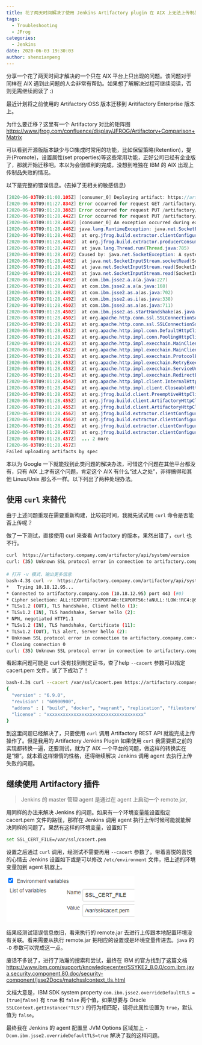 ```yaml
---
title: 花了两天时间解决了使用 Jenkins Artifactory plugin 在 AIX 上无法上传制品到 Artifactory 的问题
tags:
  - Troubleshooting
  - JFrog
categories:
  - Jenkins
date: 2020-06-03 19:30:03
author: shenxianpeng
---
```


分享一个花了两天时间才解决的一个只在 AIX 平台上只出现的问题。该问题对于同样在 AIX 遇到此问题的人会非常有帮助。如果想了解解决过程可继续阅读，否则无需继续阅读了 :)

最近计划将之前使用的 Artifactory OSS 版本迁移到 Aritifactory Enterprise 版本上。

为什么要迁移？这里有一个 Artifactory 对比的矩阵图 https://www.jfrog.com/confluence/display/JFROG/Artifactory+Comparison+Matrix

可以看到开源版版本缺少与CI集成时常用的功能，比如保留策略(Retention)，提升(Promote)，设置属性(set properties)等这些常用功能，正好公司已经有企业版了，那就开始迁移吧。本以为会很顺利的完成，没想到唯独在 IBM 的 AIX 出现上传制品失败的情况。

以下是完整的错误信息。(去掉了无相关的敏感信息)

```java
[2020-06-03T09:01:00.105Z] [consumer_0] Deploying artifact: https://artifactory.company.com/artifactory/generic-int-den/database/develop/10/database2_cdrom_opt_AIX_24ec6f9.tar.Z
[2020-06-03T09:01:27.834Z] Error occurred for request GET /artifactory/api/system/version HTTP/1.1: A system call received a parameter that is not valid. (Read failed).
[2020-06-03T09:01:28.388Z] Error occurred for request PUT /artifactory/generic-int-den/database/develop/10/database2_cdrom_opt_AIX_24ec6f9.tar.Z;build.timestamp=1591170116591;build.name=develop;build.number=10 HTTP/1.1: A system call received a parameter that is not valid. (Read failed).
[2020-06-03T09:01:28.442Z] Error occurred for request PUT /artifactory/generic-int-den/database/develop/10/database2_cdrom_opt_AIX_24ec6f9.tar.Z;build.timestamp=1591170116591;build.name=develop;build.number=10 HTTP/1.1: A system call received a parameter that is not valid. (Read failed).
[2020-06-03T09:01:28.445Z] [consumer_0] An exception occurred during execution:
[2020-06-03T09:01:28.446Z] java.lang.RuntimeException: java.net.SocketException: A system call received a parameter that is not valid. (Read failed)
[2020-06-03T09:01:28.446Z] 	at org.jfrog.build.extractor.clientConfiguration.util.spec.SpecDeploymentConsumer.consumerRun(SpecDeploymentConsumer.java:44)
[2020-06-03T09:01:28.446Z] 	at org.jfrog.build.extractor.producerConsumer.ConsumerRunnableBase.run(ConsumerRunnableBase.java:11)
[2020-06-03T09:01:28.447Z] 	at java.lang.Thread.run(Thread.java:785)
[2020-06-03T09:01:28.447Z] Caused by: java.net.SocketException: A system call received a parameter that is not valid. (Read failed)
[2020-06-03T09:01:28.448Z] 	at java.net.SocketInputStream.socketRead(SocketInputStream.java:127)
[2020-06-03T09:01:28.448Z] 	at java.net.SocketInputStream.read(SocketInputStream.java:182)
[2020-06-03T09:01:28.448Z] 	at java.net.SocketInputStream.read(SocketInputStream.java:152)
[2020-06-03T09:01:28.449Z] 	at com.ibm.jsse2.a.a(a.java:227)
[2020-06-03T09:01:28.449Z] 	at com.ibm.jsse2.a.a(a.java:168)
[2020-06-03T09:01:28.449Z] 	at com.ibm.jsse2.as.a(as.java:702)
[2020-06-03T09:01:28.449Z] 	at com.ibm.jsse2.as.i(as.java:338)
[2020-06-03T09:01:28.450Z] 	at com.ibm.jsse2.as.a(as.java:711)
[2020-06-03T09:01:28.450Z] 	at com.ibm.jsse2.as.startHandshake(as.java:454)
[2020-06-03T09:01:28.450Z] 	at org.apache.http.conn.ssl.SSLConnectionSocketFactory.createLayeredSocket(SSLConnectionSocketFactory.java:436)
[2020-06-03T09:01:28.451Z] 	at org.apache.http.conn.ssl.SSLConnectionSocketFactory.connectSocket(SSLConnectionSocketFactory.java:384)
[2020-06-03T09:01:28.451Z] 	at org.apache.http.impl.conn.DefaultHttpClientConnectionOperator.connect(DefaultHttpClientConnectionOperator.java:142)
[2020-06-03T09:01:28.452Z] 	at org.apache.http.impl.conn.PoolingHttpClientConnectionManager.connect(PoolingHttpClientConnectionManager.java:374)
[2020-06-03T09:01:28.452Z] 	at org.apache.http.impl.execchain.MainClientExec.establishRoute(MainClientExec.java:393)
[2020-06-03T09:01:28.452Z] 	at org.apache.http.impl.execchain.MainClientExec.execute(MainClientExec.java:236)
[2020-06-03T09:01:28.453Z] 	at org.apache.http.impl.execchain.ProtocolExec.execute(ProtocolExec.java:186)
[2020-06-03T09:01:28.453Z] 	at org.apache.http.impl.execchain.RetryExec.execute(RetryExec.java:89)
[2020-06-03T09:01:28.453Z] 	at org.apache.http.impl.execchain.ServiceUnavailableRetryExec.execute(ServiceUnavailableRetryExec.java:85)
[2020-06-03T09:01:28.454Z] 	at org.apache.http.impl.execchain.RedirectExec.execute(RedirectExec.java:110)
[2020-06-03T09:01:28.454Z] 	at org.apache.http.impl.client.InternalHttpClient.doExecute(InternalHttpClient.java:185)
[2020-06-03T09:01:28.454Z] 	at org.apache.http.impl.client.CloseableHttpClient.execute(CloseableHttpClient.java:83)
[2020-06-03T09:01:28.455Z] 	at org.jfrog.build.client.PreemptiveHttpClient.execute(PreemptiveHttpClient.java:89)
[2020-06-03T09:01:28.455Z] 	at org.jfrog.build.client.ArtifactoryHttpClient.execute(ArtifactoryHttpClient.java:253)
[2020-06-03T09:01:28.455Z] 	at org.jfrog.build.client.ArtifactoryHttpClient.upload(ArtifactoryHttpClient.java:249)
[2020-06-03T09:01:28.456Z] 	at org.jfrog.build.extractor.clientConfiguration.client.ArtifactoryBuildInfoClient.uploadFile(ArtifactoryBuildInfoClient.java:692)
[2020-06-03T09:01:28.456Z] 	at org.jfrog.build.extractor.clientConfiguration.client.ArtifactoryBuildInfoClient.doDeployArtifact(ArtifactoryBuildInfoClient.java:379)
[2020-06-03T09:01:28.456Z] 	at org.jfrog.build.extractor.clientConfiguration.client.ArtifactoryBuildInfoClient.deployArtifact(ArtifactoryBuildInfoClient.java:367)
[2020-06-03T09:01:28.457Z] 	at org.jfrog.build.extractor.clientConfiguration.util.spec.SpecDeploymentConsumer.consumerRun(SpecDeploymentConsumer.java:39)
[2020-06-03T09:01:28.457Z] 	... 2 more
[2020-06-03T09:01:28.457Z] 
Failed uploading artifacts by spec
```

本以为 Google 一下就能找到此类问题的解决办法，可惜这个问题在其他平台都没有，只有 AIX 上才有这个问题，肯定这个 AIX 有什么“过人之处”，非得搞得和其他 Linux/Unix 那么不一样。以下列出了两种处理办法。

## 使用 `curl` 来替代

由于上述问题重现在需要重新构建，比较花时间，我就先试试用 `curl` 命令是否能否上传呢？

做了一下测试，直接使用 curl 来查看 Artifactory 的版本，果然出错了，`curl` 也不行。

```bash
curl  https://artifactory.company.com/artifactory/api/system/version
curl: (35) Unknown SSL protocol error in connection to artifactory.company.com:443

# 打开 -v 模式，输出更多信息
bash-4.3$ curl -v  https://artifactory.company.com/artifactory/api/system/version
*   Trying 10.18.12.95...
* Connected to artifactory.company.com (10.18.12.95) port 443 (#0)
* Cipher selection: ALL:!EXPORT:!EXPORT40:!EXPORT56:!aNULL:!LOW:!RC4:@STRENGTH
* TLSv1.2 (OUT), TLS handshake, Client hello (1):
* TLSv1.2 (IN), TLS handshake, Server hello (2):
* NPN, negotiated HTTP1.1
* TLSv1.2 (IN), TLS handshake, Certificate (11):
* TLSv1.2 (OUT), TLS alert, Server hello (2):
* Unknown SSL protocol error in connection to artifactory.company.com:443
* Closing connection 0
curl: (35) Unknown SSL protocol error in connection to artifactory.company.com:443
```

看起来问题可能是 curl 没有找到制定证书，查了help `--cacert` 参数可以指定 cacert.pem 文件，试了下成功了！

```bash
bash-4.3$ curl --cacert /var/ssl/cacert.pem https://artifactory.company.com/artifactory/api/system/version
{
  "version" : "6.9.0",
  "revision" : "60900900",
  "addons" : [ "build", "docker", "vagrant", "replication", "filestore", "plugins", "gems", "composer", "npm", "bower", "git-lfs", "nuget", "debian", "opkg", "rpm", "cocoapods", "conan", "vcs", "pypi", "release-bundle", "replicator", "keys", "chef", "cran", "go", "helm", "rest", "conda", "license", "puppet", "ldap", "sso", "layouts", "properties", "search", "filtered-resources", "p2", "watch", "webstart", "support", "xray" ],
  "license" : "xxxxxxxxxxxxxxxxxxxxxxxxxxxxxxxxxxxx"
}
```

到这里问题已经解决了，只要使用 `curl` 调用 Artifactory REST API 就能完成上传操作了。但是我用的 Artifactory Jenkins Plugin 如果使用 `curl` 我需要把之前的实现都转换一遍，还要测试，就为了 AIX 一个平台的问题，做这样的转换实在是“懒”。就本着这样懒惰的性格，还得继续解决 Jenkins 调用 agent 去执行上传失败的问题。

## 继续使用 Artifactory 插件

> Jenkins 的 master 管理 agent 是通过在 agent 上启动一个 remote.jar, 

用同样的办法来解决 Jenkins 的问题。如果有一个环境变量能设置指定 cacert.pem 文件的路径，那样在 Jenkins 调用 agent 执行上传时候可能就能解决同样的问题了。果然有这样的环境变量，设置如下

```bash
set SSL_CERT_FILE=/var/ssl/cacert.pem
```
设置之后通过 `curl` 调用，经测试不需要再用 `--cacert` 参数了。带着喜悦的喜悦的心情去 Jenkins 设置如下或是可以修改 `/etc/environment` 文件，把上述的环境变量加到 agent 机器上。

![](Java-net-SocketException-on-AIX/configure-agent-environment-variable.png)

结果经测试错误信息依旧，看来执行的 remote.jar 去进行上传跟本地配置环境没有关联。看来需要从执行 remote.jar 把相应的设置或是环境变量传进去。`java` 的 `-D` 参数可以完成这一点。

废话不多说了，进行了浩瀚的搜索和尝试，最终在 IBM 的官方找到了这篇文档 https://www.ibm.com/support/knowledgecenter/SSYKE2_8.0.0/com.ibm.java.security.component.80.doc/security-component/jsse2Docs/matchsslcontext_tls.html

文档大意是，IBM SDK system property `com.ibm.jsse2.overrideDefaultTLS =[true|false]` 有 `true` 和 `false` 两个值，如果想要与 Oracle `SSLContext.getInstance("TLS")` 的行为相匹配，请将此属性设置为 `true`，默认值为 `false`。

最终我在 Jenkins 的 agent 配置里 JVM Options 区域加上 `-Dcom.ibm.jsse2.overrideDefaultTLS=true` 解决了我的这样问题。